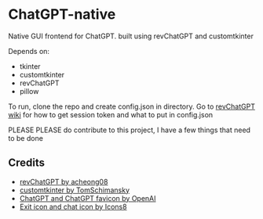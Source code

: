 # ChatGPT-native
Native GUI frontend for ChatGPT. built using revChatGPT and customtkinter

Depends on:
- tkinter
- customtkinter
- revChatGPT
- pillow

To run, clone the repo and create config.json in directory. 
Go to [revChatGPT wiki](https://github.com/acheong08/ChatGPT/wiki/Setup) for how to get session token and what to put in config.json

PLEASE PLEASE do contribute to this project, I have a few things that need to be done

## Credits
- [revChatGPT by acheong08](https://github.com/acheong08/ChatGPT/)
- [customtkinter by TomSchimansky](https://github.com/TomSchimansky/CustomTkinter/)
- [ChatGPT and ChatGPT favicon by OpenAI](https://chat.openai.com)
- [Exit icon and chat icon by Icons8](https://icons8.com/)
